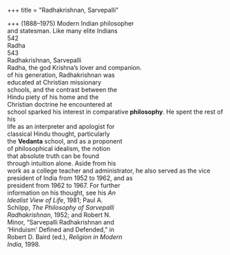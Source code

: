 +++
title = "Radhakrishnan, Sarvepalli"

+++
(1888–1975) Modern Indian philosopher  
and statesman. Like many elite Indians  
542  
Radha  
543  
Radhakrishnan, Sarvepalli  
Radha, the god Krishna’s lover and companion.  
of his generation, Radhakrishnan was  
educated at Christian missionary  
schools, and the contrast between the  
Hindu piety of his home and the  
Christian doctrine he encountered at  
school sparked his interest in comparative **philosophy**. He spent the rest of his  
life as an interpreter and apologist for  
classical Hindu thought, particularly  
the **Vedanta** school, and as a proponent  
of philosophical idealism, the notion  
that absolute truth can be found  
through intuition alone. Aside from his  
work as a college teacher and administrator, he also served as the vice president of India from 1952 to 1962, and as  
president from 1962 to 1967. For further  
information on his thought, see his *An*  
*Idealist View of Life*, 1981; Paul A.  
Schilpp, *The Philosophy of Sarvepalli*  
*Radhakrishnan*, 1952; and Robert N.  
Minor, “Sarvepalli Radhakrishnan and  
‘Hinduism’ Defined and Defended,” in  
Robert D. Baird (ed.), *Religion in Modern*  
*India*, 1998.